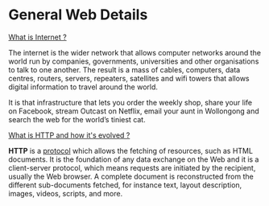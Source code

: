 # General Web Details

[What is Internet ?](https://www.theguardian.com/technology/2018/oct/22/what-is-the-internet-13-key-questions-answered)

The internet is the wider network that allows computer networks around the world run by companies, governments, universities and other organisations to talk to one another. The result is a mass of cables, computers, data centres, routers, servers, repeaters, satellites and wifi towers that allows digital information to travel around the world.

It is that infrastructure that lets you order the weekly shop, share your life on Facebook, stream Outcast on Netflix, email your aunt in Wollongong and search the web for the world’s tiniest cat.



[What is HTTP and how it's evolved ?](https://developer.mozilla.org/en-US/docs/Web/HTTP/Overview)

**HTTP** is a [protocol](https://developer.mozilla.org/en-US/docs/Glossary/Protocol) which allows the fetching of resources, such as HTML documents. It is the foundation of any data exchange on the Web and it is a client-server protocol, which means requests are initiated by the recipient, usually the Web browser. A complete document is reconstructed from the different sub-documents fetched, for instance text, layout description, images, videos, scripts, and more.








